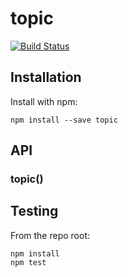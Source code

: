# topic

[![Build Status](https://secure.travis-ci.org/user/topic.png?branch=master)](http://travis-ci.org/user/topic)


## Installation

Install with npm:

```
npm install --save topic
```


## API

### topic()


## Testing

From the repo root:

```
npm install
npm test
```
